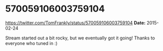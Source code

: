 # 570059106003759104
https://twitter.com/TomFrankly/status/570059106003759104
**Date:** 2015-02-24

Stream started out a bit rocky, but we eventually got it going! Thanks to everyone who tuned in :)
